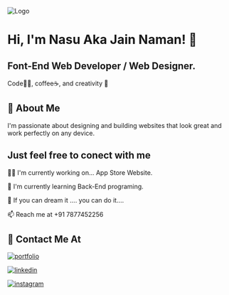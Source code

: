 
![Logo](https://media.discordapp.net/attachments/1106481810273206293/1109007978146828368/GitHUb_nasu.png?width=1025&height=390)

# Hi, I'm Nasu Aka Jain Naman! 👋
## Font-End Web Developer / Web Designer.
Code👨‍💻, coffee☕, and creativity 🎨
## 🚀 About Me
I'm passionate about designing and building websites that look great and work perfectly on any device.



## Just feel free to conect with me

👩‍💻 I'm currently working on... App Store Website.

🧠 I'm currently learning Back-End programing.

🧠 If you can dream it .... you can do it....

📫 Reach me at +91 7877452256
## 🔗 Contact Me At
[![portfolio](https://img.shields.io/badge/my_portfolio-000?style=for-the-badge&logo=ko-fi&logoColor=white)](https://nasu.live/)

[![linkedin](https://img.shields.io/badge/linkedin-0A66C2?style=for-the-badge&logo=linkedin&logoColor=white)](https://www.linkedin.com/in/nasu1708/)

[![instagram](https://img.shields.io/badge/instagram-962fbf?style=for-the-badge&logo=instagram&logoColor=white)](https://www.instagram.com/self.nasu/)
